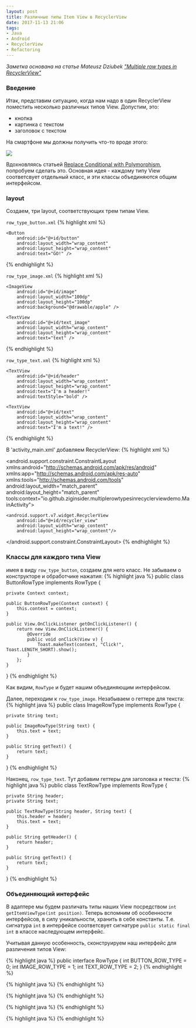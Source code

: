 ```yaml
---
layout: post
title: Различные типы Item View в RecyclerView
date: 2017-11-13 21:06
tags:
- Java
- Android
- RecyclerView
- Refactoring
---
```

*Заметка основана на статье Mateusz Dziubek  <a href="https://android.jlelse.eu/multiple-row-types-in-recyclerview-2febf66e96a4">"Multiple row types in RecyclerView"</a>*

### Введение

Итак, представим ситуацию, когда нам надо в один RecyclerView поместить несколько различных типов View. Допустим, это:

- кнопка
- картинка с текстом
- заголовок с текстом

На смартфоне мы должны получить что-то вроде этого:

<img src="{{ site.baseurl }}/images/testing1.jpeg">

Вдохновляясь статьей <a href="https://sourcemaking.com/refactoring/replace-conditional-with-polymorphism">Replace Conditional with Polymorphism</a>, попробуем сделать это. Основная идея - каждому типу View соответсвует отдельный класс, и эти классы объединяются общим интерфейсом.

### layout

Создаем, три layout, соответствующих трем типам View.

`row_type_button.xml`
{% highlight xml %}
<?xml version="1.0" encoding="utf-8"?>
<LinearLayout xmlns:android="http://schemas.android.com/apk/res/android"
    android:layout_width="match_parent"
    android:layout_height="match_parent"
    android:orientation="vertical">

    <Button
        android:id="@+id/button"
        android:layout_width="wrap_content"
        android:layout_height="wrap_content"
        android:text="GO!" />
</LinearLayout>
{% endhighlight %}

`row_type_image.xml`
{% highlight xml %}
<?xml version="1.0" encoding="utf-8"?>
<LinearLayout xmlns:android="http://schemas.android.com/apk/res/android"
    android:layout_width="match_parent"
    android:layout_height="match_parent"
    android:orientation="vertical">

    <ImageView
        android:id="@+id/image"
        android:layout_width="100dp"
        android:layout_height="100dp"
        android:background="@drawable/apple" />

    <TextView
        android:id="@+id/text_image"
        android:layout_width="wrap_content"
        android:layout_height="wrap_content"
        android:text="text" />
</LinearLayout>
{% endhighlight %}

`row_type_text.xml`
{% highlight xml %}
<?xml version="1.0" encoding="utf-8"?>
<LinearLayout xmlns:android="http://schemas.android.com/apk/res/android"
    android:layout_width="match_parent"
    android:layout_height="match_parent"
    android:orientation="vertical">

    <TextView
        android:id="@+id/header"
        android:layout_width="wrap_content"
        android:layout_height="wrap_content"
        android:text="I'm a header!"
        android:textStyle="bold" />

    <TextView
        android:id="@+id/text"
        android:layout_width="wrap_content"
        android:layout_height="wrap_content"
        android:text="I'm a text!" />
</LinearLayout>
{% endhighlight %}

В 'activity_main.xml' добавляем RecyclerView:
{% highlight xml %}
<?xml version="1.0" encoding="utf-8"?>
<android.support.constraint.ConstraintLayout xmlns:android="http://schemas.android.com/apk/res/android"
    xmlns:app="http://schemas.android.com/apk/res-auto"
    xmlns:tools="http://schemas.android.com/tools"
    android:layout_width="match_parent"
    android:layout_height="match_parent"
    tools:context="io.github.ziginsider.multiplerowtypesinrecyclerviewdemo.MainActivity">

    <android.support.v7.widget.RecyclerView
        android:id="@+id/recycler_view"
        android:layout_width="wrap_content"
        android:layout_height="wrap_content"/>

</android.support.constraint.ConstraintLayout>
{% endhighlight %}

### Классы для каждого типа View

имея в виду `row_type_button`, создаем для него класс. Не забываем о конструкторе и обработчике нажатия:
{% highlight java %}
public class ButtonRowType implements RowType {

    private Context context;

    public ButtonRowType(Context context) {
        this.context = context;
    }

    public View.OnClickListener getOnClickListener() {
        return new View.OnClickListener() {
            @Override
            public void onClick(View v) {
                Toast.makeText(context, "Click!", Toast.LENGTH_SHORT).show();
            }
        };
    }
}
{% endhighlight %}

Как видим, `RowType` и будет нашим объединяющим интерфейсом.

Далее, переходим к `row_type_image`. Незабываем о геттере для текста:
{% highlight java %}
public class ImageRowType implements RowType {

    private String text;

    public ImageRowType(String text) {
        this.text = text;
    }

    public String getText() {
        return text;
    }
}
{% endhighlight %}

Наконец, `row_type_text`. Тут добавим геттеры для заголовка и текста:
{% highlight java %}
public class TextRowType implements RowType {

    private String header;
    private String text;

    public TextRowType(String header, String text) {
        this.header = header;
        this.text = text;
    }

    public String getHeader() {
        return header;
    }

    public String getText() {
        return text;
    }
}
{% endhighlight %}

### Объединяющий интерфейс

В адаптере мы будем различать типы наших View посредством `int getItemViewType(int position)`. Теперь вспомним об особенности интерфейсов, в силу уникальности, хранить в себе константы. Т.е. сигнатура `int` в интерфейсе соответсвует сигнатуре `public static final int` в классе наследующем интерфейс.

Учитывая данную особенность, сконструируем наш интерфейс для различения типов View:

{% highlight java %}
public interface RowType {
    int BUTTON_ROW_TYPE =   0;
    int IMAGE_ROW_TYPE = 1;
    int TEXT_ROW_TYPE = 2;
}
{% endhighlight %}

{% highlight java %}
{% endhighlight %}

{% highlight java %}
{% endhighlight %}

{% highlight java %}
{% endhighlight %}

{% highlight java %}
{% endhighlight %}

